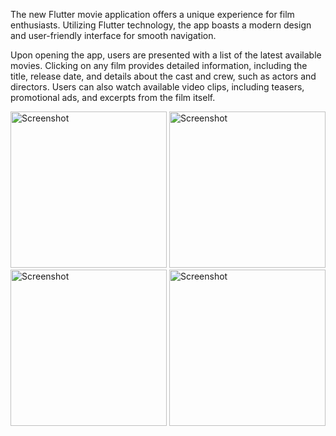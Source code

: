 The new Flutter movie application offers a unique experience for film enthusiasts. Utilizing Flutter technology, the app boasts a modern design and user-friendly interface for smooth navigation.

Upon opening the app, users are presented with a list of the latest available movies. Clicking on any film provides detailed information, including the title, release date, and details about the cast and crew, such as actors and directors. Users can also watch available video clips, including teasers, promotional ads, and excerpts from the film itself.

<img src="https://github.com/user-attachments/assets/eacfad85-f4f8-44ef-b5c3-2975731e6e51" alt="Screenshot" width="250"/>
<img src="https://github.com/user-attachments/assets/bfadbc5b-ed01-471b-b6e5-db7476ad2193" alt="Screenshot" width="250"/>
<img src="https://github.com/user-attachments/assets/2010de45-328d-40d9-8e3e-43c577d5574e" alt="Screenshot" width="250"/>
<img src="https://github.com/user-attachments/assets/c3550d95-4fbf-4fbd-ac4f-ae80ea0f6b09" alt="Screenshot" width="250"/>

